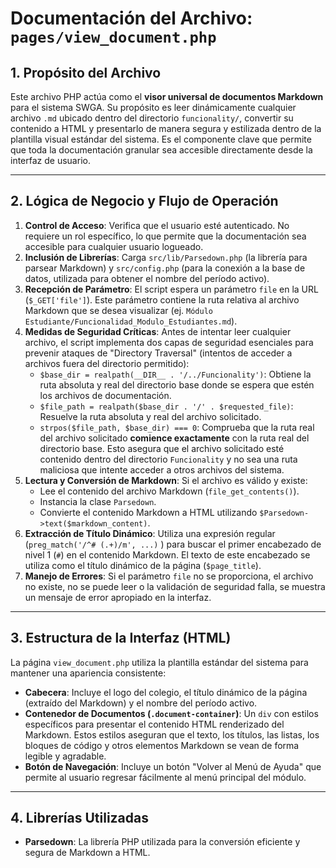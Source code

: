 # Documentación del Archivo: `pages/view_document.php`

## 1. Propósito del Archivo

Este archivo PHP actúa como el **visor universal de documentos Markdown** para el sistema SWGA. Su propósito es leer dinámicamente cualquier archivo `.md` ubicado dentro del directorio `funcionality/`, convertir su contenido a HTML y presentarlo de manera segura y estilizada dentro de la plantilla visual estándar del sistema. Es el componente clave que permite que toda la documentación granular sea accesible directamente desde la interfaz de usuario.

---

## 2. Lógica de Negocio y Flujo de Operación

1.  **Control de Acceso**: Verifica que el usuario esté autenticado. No requiere un rol específico, lo que permite que la documentación sea accesible para cualquier usuario logueado.
2.  **Inclusión de Librerías**: Carga `src/lib/Parsedown.php` (la librería para parsear Markdown) y `src/config.php` (para la conexión a la base de datos, utilizada para obtener el nombre del período activo).
3.  **Recepción de Parámetro**: El script espera un parámetro `file` en la URL (`$_GET['file']`). Este parámetro contiene la ruta relativa al archivo Markdown que se desea visualizar (ej. `Módulo Estudiante/Funcionalidad_Modulo_Estudiantes.md`).
4.  **Medidas de Seguridad Críticas**: Antes de intentar leer cualquier archivo, el script implementa dos capas de seguridad esenciales para prevenir ataques de "Directory Traversal" (intentos de acceder a archivos fuera del directorio permitido):
    *   `$base_dir = realpath(__DIR__ . '/../Funcionality')`: Obtiene la ruta absoluta y real del directorio base donde se espera que estén los archivos de documentación.
    *   `$file_path = realpath($base_dir . '/' . $requested_file)`: Resuelve la ruta absoluta y real del archivo solicitado.
    *   `strpos($file_path, $base_dir) === 0`: Comprueba que la ruta real del archivo solicitado **comience exactamente** con la ruta real del directorio base. Esto asegura que el archivo solicitado esté contenido dentro del directorio `Funcionality` y no sea una ruta maliciosa que intente acceder a otros archivos del sistema.
5.  **Lectura y Conversión de Markdown**: Si el archivo es válido y existe:
    *   Lee el contenido del archivo Markdown (`file_get_contents()`).
    *   Instancia la clase `Parsedown`.
    *   Convierte el contenido Markdown a HTML utilizando `$Parsedown->text($markdown_content)`.
6.  **Extracción de Título Dinámico**: Utiliza una expresión regular (`preg_match('/^# (.+)/m', ...)` ) para buscar el primer encabezado de nivel 1 (`#`) en el contenido Markdown. El texto de este encabezado se utiliza como el título dinámico de la página (`$page_title`).
7.  **Manejo de Errores**: Si el parámetro `file` no se proporciona, el archivo no existe, no se puede leer o la validación de seguridad falla, se muestra un mensaje de error apropiado en la interfaz.

---

## 3. Estructura de la Interfaz (HTML)

La página `view_document.php` utiliza la plantilla estándar del sistema para mantener una apariencia consistente:

*   **Cabecera**: Incluye el logo del colegio, el título dinámico de la página (extraído del Markdown) y el nombre del período activo.
*   **Contenedor de Documentos (`.document-container`)**: Un `div` con estilos específicos para presentar el contenido HTML renderizado del Markdown. Estos estilos aseguran que el texto, los títulos, las listas, los bloques de código y otros elementos Markdown se vean de forma legible y agradable.
*   **Botón de Navegación**: Incluye un botón "Volver al Menú de Ayuda" que permite al usuario regresar fácilmente al menú principal del módulo.

---

## 4. Librerías Utilizadas

*   **Parsedown**: La librería PHP utilizada para la conversión eficiente y segura de Markdown a HTML.
